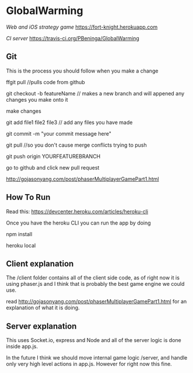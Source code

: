 # GlobalWarming
*Web and iOS strategy game*
https://fort-knight.herokuapp.com

*CI server*
https://travis-ci.org/PBeninga/GlobalWarming
##  Git
This is the process you should follow when you make a change

ffgit pull //pulls code from github

git checkout -b featureName // makes a new branch and will appened any changes you make onto it

make changes

git add file1 file2 file3 // add any files you have made

git commit -m "your commit message here"

git pull //so you don't cause merge conflicts trying to push

git push origin YOURFEATUREBRANCH

go to github and click new pull request


http://gojasonyang.com/post/phaserMultiplayerGamePart1.html

## How To Run

Read this:
https://devcenter.heroku.com/articles/heroku-cli

Once you have the heroku CLI you can run the app by doing

npm install

heroku local


## Client explanation

The /client folder contains all of the client side code,
as of right now it is using phaser.js and I think that is probably the best game engine we could use.

read http://gojasonyang.com/post/phaserMultiplayerGamePart1.html for an explanation of what it is doing.


## Server explanation

This uses Socket.io, express and Node and all of the server logic is done inside app.js.

In the future I think we should move internal game logic /server,  and handle only very high level actions in app.js.
However for right now this fine.
